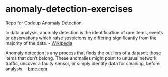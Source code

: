 # anomaly-detection-exercises
Repo for Codeup Anomaly Detection

In data analysis, anomaly detection is the identification of rare items, events or observations 
which raise suspicions by differing significantly from the majority of the data. - [Wikipedia](https://en.wikipedia.org/wiki/Anomaly_detection)

Anomaly detection is any process that finds the outliers of a dataset; those items that don’t belong. 
These anomalies might point to unusual network traffic, uncover a faulty sensor, or simply identify 
data for cleaning, before analysis. - [bmc.com](https://www.bmc.com/blogs/machine-learning-anomaly-detection/)
